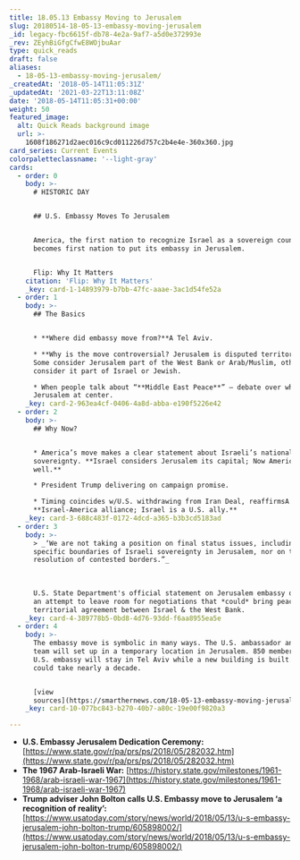 ```yaml
---
title: 18.05.13 Embassy Moving to Jerusalem
slug: 20180514-18-05-13-embassy-moving-jerusalem
_id: legacy-fbc6615f-db78-4e2a-9af7-a5d0e372993e
_rev: ZEyhBiGfgCfwE8WOjbuAar
type: quick_reads
draft: false
aliases:
  - 18-05-13-embassy-moving-jerusalem/
_createdAt: '2018-05-14T11:05:31Z'
_updatedAt: '2021-03-22T13:11:08Z'
date: '2018-05-14T11:05:31+00:00'
weight: 50
featured_image:
  alt: Quick Reads background image
  url: >-
    1608f186271d2aec016c9cd011226d757c2b4e4e-360x360.jpg
card_series: Current Events
colorpaletteclassname: '--light-gray'
cards:
  - order: 0
    body: >-
      # HISTORIC DAY


      ## U.S. Embassy Moves To Jerusalem


      America, the first nation to recognize Israel as a sovereign country,
      becomes first nation to put its embassy in Jerusalem.


      Flip: Why It Matters
    citation: 'Flip: Why It Matters'
    _key: card-1-14893979-b7bb-47fc-aaae-3ac1d54fe52a
  - order: 1
    body: >-
      ## The Basics


      * **Where did embassy move from?**A Tel Aviv.

      * **Why is the move controversial? Jerusalem is disputed territory.**A
      Some consider Jerusalem part of the West Bank or Arab/Muslim, others
      consider it part of Israel or Jewish.

      * When people talk about “**Middle East Peace**” – debate over who “owns”
      Jerusalem at center.
    _key: card-2-963ea4cf-0406-4a8d-abba-e190f5226e42
  - order: 2
    body: >-
      ## Why Now?


      * America’s move makes a clear statement about Israeli’s national
      sovereignty. **Israel considers Jerusalem its capital; Now America does as
      well.**

      * President Trump delivering on campaign promise.

      * Timing coincides w/U.S. withdrawing from Iran Deal, reaffirmsA
      **Israel-America alliance; Israel is a U.S. ally.**
    _key: card-3-688c483f-0172-4dcd-a365-b3b3cd5183ad
  - order: 3
    body: >-
      > _‘We are not taking a position on final status issues, including the
      specific boundaries of Israeli sovereignty in Jerusalem, nor on the
      resolution of contested borders.”_  
        
        
        
      U.S. State Department's official statement on Jerusalem embassy opening,
      an attempt to leave room for negotiations that *could* bring peace or an
      territorial agreement between Israel & the West Bank.
    _key: card-4-389778b5-0bd8-4d76-93dd-f6aa8955ea5e
  - order: 4
    body: >-
      The embassy move is symbolic in many ways. The U.S. ambassador and a small
      team will set up in a temporary location in Jerusalem. 850 members of the
      U.S. embassy will stay in Tel Aviv while a new building is built. That
      could take nearly a decade.


      [view
      sources](https://smarthernews.com/18-05-13-embassy-moving-jerusalem/)
    _key: card-10-077bc843-b270-40b7-a80c-19e00f9820a3

---
```

* **U.S. Embassy Jerusalem Dedication Ceremony:** [https://www.state.gov/r/pa/prs/ps/2018/05/282032.htm](https://www.state.gov/r/pa/prs/ps/2018/05/282032.htm)
* **The 1967 Arab-Israeli War:** [https://history.state.gov/milestones/1961-1968/arab-israeli-war-1967](https://history.state.gov/milestones/1961-1968/arab-israeli-war-1967)
* **Trump adviser John Bolton calls U.S. Embassy move to Jerusalem ‘a recognition of reality’:** [https://www.usatoday.com/story/news/world/2018/05/13/u-s-embassy-jerusalem-john-bolton-trump/605898002/](https://www.usatoday.com/story/news/world/2018/05/13/u-s-embassy-jerusalem-john-bolton-trump/605898002/)